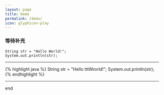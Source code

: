 ```yaml
---
layout: page
title: Demo
permalink: /demo/
icon: glyphicon-play
---
```


### 等待补充

	String str = "Hello World!";
	System.out.println(str);

---

{% highlight java %}
String str = "Hello tttWrorld!";
System.out.println(str);
{% endhighlight %}

---

end
